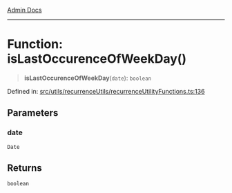 [Admin Docs](/)

***

# Function: isLastOccurenceOfWeekDay()

> **isLastOccurenceOfWeekDay**(`date`): `boolean`

Defined in: [src/utils/recurrenceUtils/recurrenceUtilityFunctions.ts:136](https://github.com/Aad1tya27/talawa-admin/blob/dd4a08e622d0fa38bcf9758a530e8cdf917dbac8/src/utils/recurrenceUtils/recurrenceUtilityFunctions.ts#L136)

## Parameters

### date

`Date`

## Returns

`boolean`
